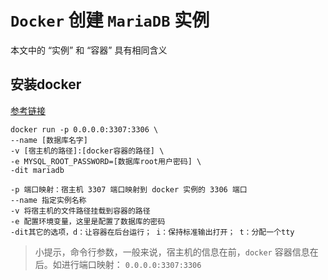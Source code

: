 # `Docker` 创建 `MariaDB` 实例

本文中的 “实例” 和 “容器” 具有相同含义

## 安装docker

[参考链接](https://yeasy.gitbooks.io/docker_practice/install/)

``` shell
docker run -p 0.0.0.0:3307:3306 \
--name [数据库名字]
-v [宿主机的路径]:[docker容器的路径] \
-e MYSQL_ROOT_PASSWORD=[数据库root用户密码] \
-dit mariadb
```
``` shell
-p 端口映射：宿主机 3307 端口映射到 docker 实例的 3306 端口
--name 指定实例名称
-v 将宿主机的文件路径挂载到容器的路径
-e 配置环境变量，这里是配置了数据库的密码
-dit其它的选项，d：让容器在后台运行； i：保持标准输出打开； t：分配一个tty
```

> 小提示，命令行参数，一般来说，宿主机的信息在前，`docker` 容器信息在后。如进行端口映射： `0.0.0.0:3307:3306`

 
 <comment-comment/> 
 
